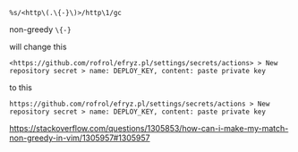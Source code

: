 `%s/<http\(.\{-}\)>/http\1/gc`

non-greedy `\{-}`

will change this

`<https://github.com/rofrol/efryz.pl/settings/secrets/actions> > New repository secret > name: DEPLOY_KEY, content: paste private key`

to this

`https://github.com/rofrol/efryz.pl/settings/secrets/actions > New repository secret > name: DEPLOY_KEY, content: paste private key`

https://stackoverflow.com/questions/1305853/how-can-i-make-my-match-non-greedy-in-vim/1305957#1305957
